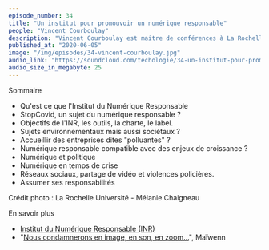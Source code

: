 ```yaml
---
episode_number: 34
title: "Un institut pour promouvoir un numérique responsable"
people: "Vincent Courboulay"
description: "Vincent Courboulay est maitre de conférences à La Rochelle Université et directeur scientifique de l'Institut du Numérique Responsable."
published_at: "2020-06-05"
image: "/img/episodes/34-vincent-courboulay.jpg"
audio_link: "https://soundcloud.com/techologie/34-un-institut-pour-promouvoir-un-numerique-responsable-avec-vincent-courboulay"
audio_size_in_megabyte: 25
---
```


Sommaire

* Qu'est ce que l'Institut du Numérique Responsable
* StopCovid, un sujet du numérique responsable ?
* Objectifs de l'INR, les outils, la charte, le label.
* Sujets environnementaux mais aussi sociétaux ?
* Accueillir des entreprises dites "polluantes" ?
* Numérique responsable compatible avec des enjeux de croissance ?
* Numérique et politique
* Numérique en temps de crise
* Réseaux sociaux, partage de vidéo et violences policières.
* Assumer ses responsabilités

Crédit photo : La Rochelle Université - Mélanie Chaigneau

<div class="block">

En savoir plus
* [Institut du Numérique Responsable (INR)](https://institutnr.org/)
* "[Nous condamnerons en image, en son, en zoom...](https://www.franceinter.fr/emissions/lettres-d-interieur/lettres-d-interieur-28-mai-2020)", Maïwenn

</div>
